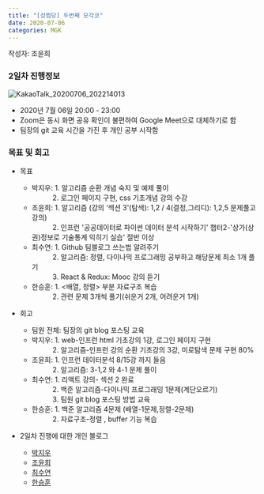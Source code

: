 ```yaml
---
title: "[성찜당] 두번째 모각코"
date: 2020-07-06
categories: MGK
--- 
```


작성자: 조윤희

### 2일차 진행정보  
![KakaoTalk_20200706_202214013](https://user-images.githubusercontent.com/26339800/86588609-fc90cf80-bfc6-11ea-839e-0d5aa4fb4c59.png)

+ 2020년 7월 06일 20:00 - 23:00  
+ Zoom은 동시 화면 공유 확인이 불편하여 Google Meet으로 대체하기로 함
+ 팀장의 git 교육 시간을 가진 후 개인 공부 시작함


### 목표 및 회고  
+ 목표  
  - 박지우: 1. 알고리즘 순환 개념 숙지 및 예제 풀이  
　　　2. 로그인 페이지 구현, css 기초개념 강의 수강
  - 조윤희: 1. 알고리즘 (강의 ‘섹션 3'(탐색): 1,2 / 4(결정,그리디): 1,2,5 문제풀고 강의)    
　　　2. 인프런 '공공데이터로 파이썬 데이터 분석 시작하기' 챕터2-'상가(상권)정보로 기술통계 익히기 실습' 절반 이상  
  - 최수연: 1. Github 팀블로그 쓰는법 알려주기  
　　　2. 알고리즘: 정렬, 다이나믹 프로그래밍 공부하고 해당문제 최소 1개 풀기    
　　　3. React & Redux: Mooc 강의 듣기    
  - 한승훈: 1. <배열, 정렬> 부분 자료구조 복습   
　　　2. 관련 문제 3개씩 풀기(쉬운거 2개, 어려운거 1개)
  
+ 회고  
  - 팀원 전체: 팀장의 git blog 포스팅 교육  
  - 박지우: 1. web-인프런 html 기초강의 1강, 로그인 페이지 구현  
　　　2. 알고리즘-인프런 강의 순환 기초강의 3강, 미로탐색 문제 구현 80%    
  - 조윤희: 1. 인프런 데이터분석 8/15강 까지 들음   
　　　2. 알고리즘: 3-1,2 와 4-1 문제 풀이   
  - 최수연: 1. 리액트 강의- 섹션 2 완료  
　　　2. 백준 알고리즘-다이나믹 프로그래밍 1문제(계단오르기)  
　　　3. 팀원 git blog 포스팅 방법 교육
  - 한승훈: 1. 백준 알고리즘 4문제 (배열-1문제,정렬-2문제)    
　　　2. 자료구조-정렬 , buffer 기능 복습  
 
+ 2일차 진행에 대한 개인 블로그  
  - [박지우](https://jwpark6.github.io/day2/)  
  - [조윤희](https://uni2237.github.io/mgc/MGC02/)  
  - [최수연](https://suyeonchoi.github.io/mgk/third-mgk-post/)  
  - [한승훈](https://gooriiie.github.io/%EB%AA%A8%EA%B0%81%EC%BD%94-2%EC%A3%BC%EC%B0%A8-%EB%AA%A9%ED%91%9C%EC%99%80-%ED%9A%8C%EA%B3%A0/)  
  

